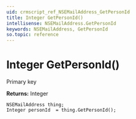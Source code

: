 ```yaml
---
uid: crmscript_ref_NSEMailAddress_GetPersonId
title: Integer GetPersonId()
intellisense: NSEMailAddress.GetPersonId
keywords: NSEMailAddress, GetPersonId
so.topic: reference
---
```


# Integer GetPersonId()

Primary key

**Returns:** Integer

```crmscript
NSEMailAddress thing;
Integer personId  = thing.GetPersonId();
```

